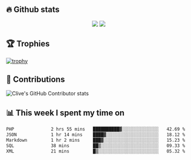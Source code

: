 ## &#128293; Github stats

<!-- GitHub Readme Streak Stats - https://github.com/DenverCoder1/github-readme-streak-stats -->
<p align="center">

<picture>
  <source 
    srcset="https://github-readme-stats.vercel.app/api?username=clivewalkden&count_private=true&show_icons=true&theme=darcula"
    media="(prefers-color-scheme: dark)"
  />
  <source
    srcset="https://github-readme-stats.vercel.app/api?username=clivewalkden&count_private=true&show_icons=true&theme=calm"
    media="(prefers-color-scheme: light), (prefers-color-scheme: no-preference)"
  />
  <img src="https://github-readme-stats.vercel.app/api?username=clivewalkden&count_private=true&show_icons=true&theme=darcula" />
</picture>

<a href="https://git.io/streak-stats" target="_blank">
  <img src="http://github-readme-streak-stats.herokuapp.com?user=clivewalkden&theme=darcula&date_format=j%20M%5B%20Y%5D" />
</a>

</p>

## &#127942; Trophies
[![trophy](https://github-profile-trophy.vercel.app/?username=clivewalkden&theme=onedark)](https://github.com/clivewalkden/github-profile-trophy)

## &#129309; Contributions
![Clive's GitHub Contributor stats](https://github-contributor-stats.vercel.app/api?username=clivewalkden)

## &#128202; This week I spent my time on
<!--START_SECTION:waka-->

```txt
PHP              2 hrs 55 mins   ██████████▓░░░░░░░░░░░░░░   42.69 %
JSON             1 hr 14 mins    ████▓░░░░░░░░░░░░░░░░░░░░   18.12 %
Markdown         1 hr 2 mins     ███▓░░░░░░░░░░░░░░░░░░░░░   15.23 %
SQL              38 mins         ██▒░░░░░░░░░░░░░░░░░░░░░░   09.33 %
XML              21 mins         █▒░░░░░░░░░░░░░░░░░░░░░░░   05.32 %
```

<!--END_SECTION:waka-->
